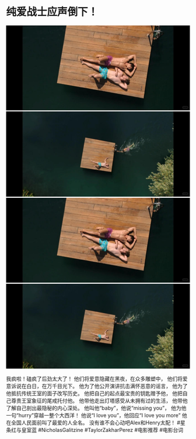 # 纯爱战士应声倒下！

![](img/559c0ba7-6d7e-4441-9d46-269b284a44c1.jpg)
![](img/9761c1e3-362a-41a3-9a53-b9a4eb755842.jpg)
![](img/98de74c6-f83a-4f7c-8030-b0269124e7eb.jpg)
![](img/f45ee9f3-d7dc-4cc3-b802-ebe5853a817c.jpg)

我疯啦！磕疯了后劲太大了！
他们将爱意隐藏在黑夜，在众多雕塑中，
他们将爱意诉说在白日，在万千目光下。
他为了他公开演讲抗击满怀恶意的谣言，
他为了他抵抗传统王室的面子改写历史。
他把自己的起点最宝贵的钥匙赠予他，
他把自己尊贵王室象征的尾戒托付他。
他带他走出灯塔感受从未拥有过的生活，
他带他了解自己剖出最隐秘的内心深处。
他叫他“baby”，他说“missing you”，
他为他一句“hurry”穿越一整个大西洋！
他说“I love you”，他回应“I love you more”
他在全国人民面前叫了最爱的人全名。
没有谁不会心动吧Alex和Henry太配！
#星条红与皇室蓝 #NicholasGalitzine #TaylorZakharPerez #电影推荐 #电影台词